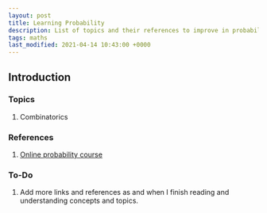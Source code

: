 ```yaml
---
layout: post
title: Learning Probability
description: List of topics and their references to improve in probability
tags: maths
last_modified: 2021-04-14 10:43:00 +0000
---
```


## Introduction

### Topics

1. Combinatorics


### References
1. [Online probability course](https://www.probabilitycourse.com/)


### To-Do
1. Add more links and references as and when I finish reading and understanding concepts and topics.
